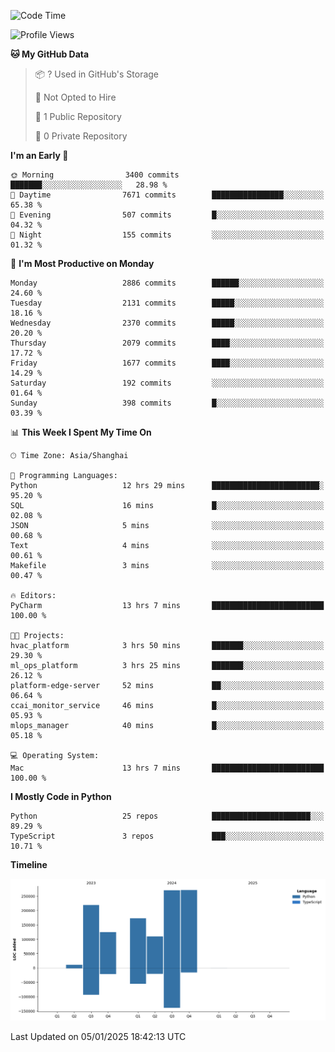 <!--START_SECTION:waka-->
![Code Time](http://img.shields.io/badge/Code%20Time-13%20hrs%2011%20mins-blue)

![Profile Views](http://img.shields.io/badge/Profile%20Views-17-blue)

**🐱 My GitHub Data** 

> 📦 ? Used in GitHub's Storage 
 > 
> 🚫 Not Opted to Hire
 > 
> 📜 1 Public Repository 
 > 
> 🔑 0 Private Repository 
 > 
**I'm an Early 🐤** 

```text
🌞 Morning                3400 commits        ███████░░░░░░░░░░░░░░░░░░   28.98 % 
🌆 Daytime                7671 commits        ████████████████░░░░░░░░░   65.38 % 
🌃 Evening                507 commits         █░░░░░░░░░░░░░░░░░░░░░░░░   04.32 % 
🌙 Night                  155 commits         ░░░░░░░░░░░░░░░░░░░░░░░░░   01.32 % 
```
📅 **I'm Most Productive on Monday** 

```text
Monday                   2886 commits        ██████░░░░░░░░░░░░░░░░░░░   24.60 % 
Tuesday                  2131 commits        █████░░░░░░░░░░░░░░░░░░░░   18.16 % 
Wednesday                2370 commits        █████░░░░░░░░░░░░░░░░░░░░   20.20 % 
Thursday                 2079 commits        ████░░░░░░░░░░░░░░░░░░░░░   17.72 % 
Friday                   1677 commits        ████░░░░░░░░░░░░░░░░░░░░░   14.29 % 
Saturday                 192 commits         ░░░░░░░░░░░░░░░░░░░░░░░░░   01.64 % 
Sunday                   398 commits         █░░░░░░░░░░░░░░░░░░░░░░░░   03.39 % 
```


📊 **This Week I Spent My Time On** 

```text
🕑︎ Time Zone: Asia/Shanghai

💬 Programming Languages: 
Python                   12 hrs 29 mins      ████████████████████████░   95.20 % 
SQL                      16 mins             █░░░░░░░░░░░░░░░░░░░░░░░░   02.08 % 
JSON                     5 mins              ░░░░░░░░░░░░░░░░░░░░░░░░░   00.68 % 
Text                     4 mins              ░░░░░░░░░░░░░░░░░░░░░░░░░   00.61 % 
Makefile                 3 mins              ░░░░░░░░░░░░░░░░░░░░░░░░░   00.47 % 

🔥 Editors: 
PyCharm                  13 hrs 7 mins       █████████████████████████   100.00 % 

🐱‍💻 Projects: 
hvac_platform            3 hrs 50 mins       ███████░░░░░░░░░░░░░░░░░░   29.30 % 
ml_ops_platform          3 hrs 25 mins       ███████░░░░░░░░░░░░░░░░░░   26.12 % 
platform-edge-server     52 mins             ██░░░░░░░░░░░░░░░░░░░░░░░   06.64 % 
ccai_monitor_service     46 mins             █░░░░░░░░░░░░░░░░░░░░░░░░   05.93 % 
mlops_manager            40 mins             █░░░░░░░░░░░░░░░░░░░░░░░░   05.18 % 

💻 Operating System: 
Mac                      13 hrs 7 mins       █████████████████████████   100.00 % 
```

**I Mostly Code in Python** 

```text
Python                   25 repos            ██████████████████████░░░   89.29 % 
TypeScript               3 repos             ███░░░░░░░░░░░░░░░░░░░░░░   10.71 % 
```



**Timeline**

![Lines of Code chart](https://raw.githubusercontent.com/jixingyou/jixingyou/main/assets/bar_graph.png)


 Last Updated on 05/01/2025 18:42:13 UTC
<!--END_SECTION:waka-->